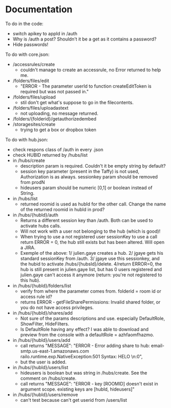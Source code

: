Documentation
=============

To do in the code:
- switch apikey to appId in /auth
- Why is /auth a post? Shouldn't it be a get as it contains a password?
- Hide passwords!

To do with core.json:
- /accessrules/create
  - couldn't manage to create an accessrule, no Error returned to help me. 
- /folders/files/edit
  - "ERROR - The parameter userId to function createEditToken is required but was not passed in."
- /folders/files/upload
  - stil don't get what's suppose to go in the filecontents.
- /folders/files/uploadastext
   - not uploading, no message returned. 
- /folders/{folderid}/getauthorizedembed
- /storagesites/create
  - trying to get a box or dropbox token

To do with hub.json:
- check respons class of /auth in every .json
- check HUBID returned by /hubs/list
- in /hubs/create 
  - description param is required. Couldn't it be empty string by default?
  - session key parameter (present in the Taffy) is not used, Authorization is as always. sessionkey param should be removed from prodN
  - hideusers param should be numeric [0,1] or boolean instead of String.
- in /hubs/list
  - returned roomid is used as hubId for the other call. Change the name of the returned roomid in hubId in prod?
- in /hubs/{hubId}/auth
  - Returns a different session key than /auth. Both can be used to activate hubs calls.
  - Will not work with a user not belonging to the hub (which is good)!
  - When trying to use a not registered user sessionKey to use a call return ERROR = 0, the hub still exists but has been altered. Will open a JIRA.
  - Exemple of the above: 
      1/ julien.gaye creates a hub. 
      2/ jgaye gets his standard sessionKey from /auth. 
      3/ jgaye use this sessionkey, and the hubid to activate /hubs/{hubsId}/delete. 
      4/return ERROR=0, the hub is still present in julien.gaye list, but has 0 users registered and julien.gaye can't access it anymore (return: you're not registered to this hub).
- in /hubs/{hubId}/folders/list
  - verify from where the parameter comes from. folderid = room id or access rule id?
  - returns ERROR - getFileSharePermissions: Invalid shared folder, or you do not have access privileges.
- in /hubs/{hubId}/shares/add
  - Not sure of the params descriptions and use. especially DefaultRole, ShowFilter, HideFilters.
  - Is DefaultRole having any effect? I was able to download and preview from the console with a defaultRole = azhfaomfhazmo.
- in /hubs/{hubId}/users/add
  - call returns   "MESSAGE": "ERROR - Error adding share to hub: email-smtp.us-east-1.amazonaws.com railo.runtime.exp.NativeException:501 Syntax: HELO <hostname>\n:0",
  - but the user is added.
- in /hubs/{hubId}/users/list
  - hideusers is boolean but was string in /hubs/create. See the comment on /hubs/create.
  - call returns   "MESSAGE": "ERROR - key [ROOMID] doesn't exist in argument scope. existing keys are [hubId, hideusers]"
- in /hubs/{hubId}/users/remove
  - can't test because can't get userid from /users/list


